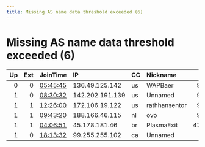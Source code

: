 ```yaml
---
title: Missing AS name data threshold exceeded (6)
---
```


# Missing AS name data threshold exceeded (6)

|   Up |   Ext | JoinTime                                                                                            | IP              | CC   | Nickname      |   ORp |   Dirp | Version   | Contact                      | OS    |   eFamMembers |
|-----:|------:|:----------------------------------------------------------------------------------------------------|:----------------|:-----|:--------------|------:|-------:|:----------|:-----------------------------|:------|--------------:|
|    0 |     0 | [05:45:45](https://metrics.torproject.org/rs.html#details/B71FB8B756D0721E36BE377178800720531C357C) | 136.49.125.142  | us   | WAPBaer       |  9001 |   9030 | 0.4.5.8   | None                         | Linux |             1 |
|    1 |     0 | [08:30:32](https://metrics.torproject.org/rs.html#details/161C84BF216BE7BCAEB5C548310C4A837C6837E0) | 142.202.191.139 | us   | Unnamed       |  9001 |   9030 | 0.4.5.9   | None                         | Linux |             1 |
|    1 |     1 | [12:26:00](https://metrics.torproject.org/rs.html#details/602C443331CF3DFC5C1BABA581C3290B9B9AE10D) | 172.106.19.122  | us   | rathhansentor |  9001 |   9030 | 0.4.5.9   | Kristoffer Rath Hansen &lt;k | Linux |             1 |
|    1 |     1 | [09:43:20](https://metrics.torproject.org/rs.html#details/DB648DEE7F3BFE52E53B56CB67247C81B50B87BD) | 188.166.46.115  | nl   | ovo           |  9001 |     80 | 0.4.5.9   | TEN0011@kew.vic.edu.au       | Linux |             3 |
|    1 |     1 | [04:06:51](https://metrics.torproject.org/rs.html#details/D3020A4A3691587A829156D5F44298903E977C24) | 45.178.181.46   | br   | PlasmaExit    | 42536 |  42566 | 0.4.5.9   | luizpauloeletrico42 at gm    | Linux |             2 |
|    1 |     0 | [18:13:32](https://metrics.torproject.org/rs.html#details/B52107A48C63932F03D3197DCC91664465E683AF) | 99.255.255.102  | ca   | Unnamed       |   443 |   8080 | 0.3.5.15  | None                         | Linux |             1 |
